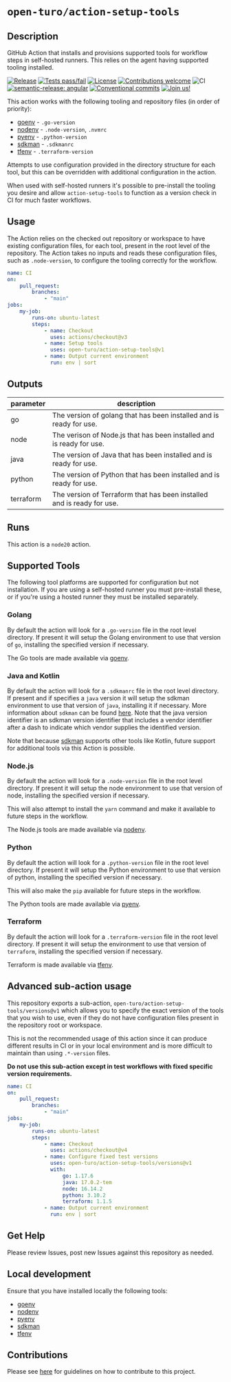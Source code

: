 # `open-turo/action-setup-tools`

<!-- prettier-ignore-start -->
<!-- action-docs-description -->
## Description

GitHub Action that installs and provisions supported tools for workflow steps in self-hosted runners. This relies on the agent having supported tooling installed.
<!-- action-docs-description -->
<!-- prettier-ignore-end -->

[![Release](https://img.shields.io/github/v/release/open-turo/action-setup-tools)](https://github.com/open-turo/action-setup-tools/releases/)
[![Tests pass/fail](https://img.shields.io/github/workflow/status/open-turo/action-setup-tools/CI)](https://github.com/open-turo/action-setup-tools/actions/)
[![License](https://img.shields.io/github/license/open-turo/action-setup-tools)](./LICENSE)
[![Contributions welcome](https://img.shields.io/badge/contributions-welcome-brightgreen.svg)](https://github.com/dwyl/esta/issues)
![CI](https://github.com/open-turo/action-setup-tools/actions/workflows/release.yaml/badge.svg)
[![semantic-release: angular](https://img.shields.io/badge/semantic--release-angular-e10079?logo=semantic-release)](https://github.com/semantic-release/semantic-release)
[![Conventional commits](https://img.shields.io/badge/conventional%20commits-1.0.2-%23FE5196?logo=conventionalcommits&logoColor=white)](https://conventionalcommits.org)
[![Join us!](https://img.shields.io/badge/Turo-Join%20us%21-593CFB.svg)](https://turo.com/jobs)

This action works with the following tooling and repository files (in order of
priority):

-   [goenv](https://github.com/syndbg/goenv) - `.go-version`
-   [nodenv](https://github.com/nodenv/nodenv) - `.node-version`, `.nvmrc`
-   [pyenv](https://github.com/pyenv/pyenv) - `.python-version`
-   [sdkman](https://sdkman.io/) - `.sdkmanrc`
-   [tfenv](https://github.com/tfutils/tfenv) - `.terraform-version`

Attempts to use configuration provided in the directory structure for each tool,
but this can be overridden with additional configuration in the action.

When used with self-hosted runners it's possible to pre-install the tooling you
desire and allow `action-setup-tools` to function as a version check in CI for
much faster workflows.

## Usage

The Action relies on the checked out repository or workspace to have existing
configuration files, for each tool, present in the root level of the repository.
The Action takes no inputs and reads these configuration files, such as
`.node-version`, to configure the tooling correctly for the workflow.

```yaml
name: CI
on:
    pull_request:
        branches:
            - "main"
jobs:
    my-job:
        runs-on: ubuntu-latest
        steps:
            - name: Checkout
              uses: actions/checkout@v3
            - name: Setup tools
              uses: open-turo/action-setup-tools@v1
            - name: Output current environment
              run: env | sort
```

<!-- prettier-ignore-start -->
<!-- action-docs-inputs -->

<!-- action-docs-inputs -->

<!-- action-docs-outputs -->
## Outputs

| parameter | description |
| --- | --- |
| go | The version of golang that has been installed and is ready for use. |
| node | The verison of Node.js that has been installed and is ready for use. |
| java | The version of Java that has been installed and is ready for use. |
| python | The version of Python that has been installed and is ready for use. |
| terraform | The version of Terraform that has been installed and is ready for use. |
<!-- action-docs-outputs -->

<!-- action-docs-runs -->
## Runs

This action is a `node20` action.
<!-- action-docs-runs -->
<!-- prettier-ignore-end -->

## Supported Tools

The following tool platforms are supported for configuration but not
installation. If you are using a self-hosted runner you must pre-install these,
or if you're using a hosted runner they must be installed separately.

### Golang

By default the action will look for a `.go-version` file in the root level
directory. If present it will setup the Golang environment to use that version
of `go`, installing the specified version if necessary.

The Go tools are made available via [goenv](https://github.com/syndbg/goenv).

### Java and Kotlin

By default the action will look for a `.sdkmanrc` file in the root level
directory. If present and if specifies a `java` version it will setup the sdkman
environment to use that version of `java`, installing it if necessary. More
information about `sdkman` can be found [here](https://sdkman.io/). Note that
the java version identifier is an sdkman version identifier that includes a
vendor identifier after a dash to indicate which vendor supplies the identified
version.

Note that because [sdkman](https://sdkman.io/) supports other tools like Kotlin,
future support for additional tools via this Action is possible.

### Node.js

By default the action will look for a `.node-version` file in the root level
directory. If present it will setup the node environment to use that version of
node, installing the specified version if necessary.

This will also attempt to install the `yarn` command and make it available to
future steps in the workflow.

The Node.js tools are made available via
[nodenv](https://github.com/nodenv/nodenv).

### Python

By default the action will look for a `.python-version` file in the root level
directory. If present it will setup the Python environment to use that version
of python, installing the specified version if necessary.

This will also make the `pip` available for future steps in the workflow.

The Python tools are made available via [pyenv](https://github.com/pyenv/pyenv).

### Terraform

By default the action will look for a `.terraform-version` file in the root
level directory. If present it will setup the environment to use that version of
`terraform`, installing the specified version if necessary.

Terraform is made available via [tfenv](https://github.com/tfutils/tfenv).

## Advanced sub-action usage

This repository exports a sub-action, `open-turo/action-setup-tools/versions@v1`
which allows you to specify the exact version of the tools that you wish to use,
even if they do not have configuration files present in the repository root or
workspace.

This is not the recommended usage of this action since it can produce different
results in CI or in your local environment and is more difficult to maintain
than using `.*-version` files.

**Do not use this sub-action except in test workflows with fixed specific
version requirements.**

```yaml
name: CI
on:
    pull_request:
        branches:
            - "main"
jobs:
    my-job:
        runs-on: ubuntu-latest
        steps:
            - name: Checkout
              uses: actions/checkout@v4
            - name: Configure fixed test versions
              uses: open-turo/action-setup-tools/versions@v1
              with:
                  go: 1.17.6
                  java: 17.0.2-tem
                  node: 16.14.2
                  python: 3.10.2
                  terraform: 1.1.5
            - name: Output current environment
              run: env | sort
```

## Get Help

Please review Issues, post new Issues against this repository as needed.

## Local development

Ensure that you have installed locally the following tools:

-   [goenv](https://github.com/syndbg/goenv)
-   [nodenv](https://github.com/nodenv/nodenv)
-   [pyenv](https://github.com/pyenv/pyenv)
-   [sdkman](https://sdkman.io/)
-   [tfenv](https://github.com/tfutils/tfenv)

## Contributions

Please see [here](https://github.com/open-turo/contributions) for guidelines on
how to contribute to this project.
